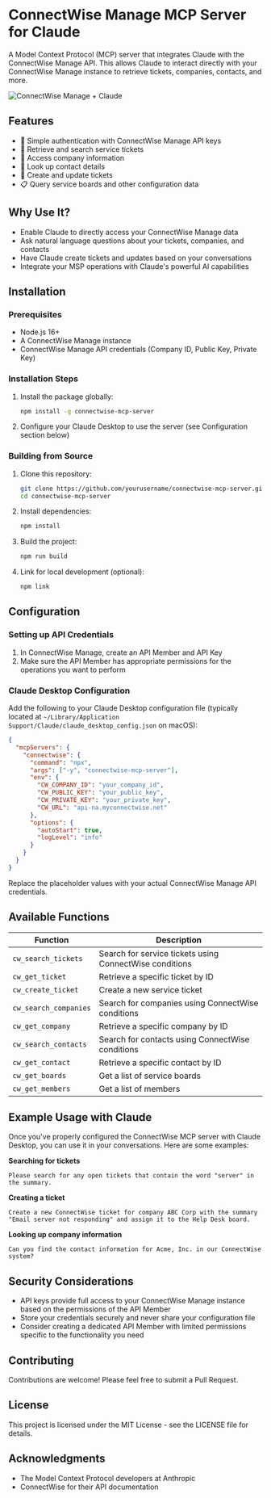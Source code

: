 # ConnectWise Manage MCP Server for Claude

A Model Context Protocol (MCP) server that integrates Claude with the ConnectWise Manage API. This allows Claude to interact directly with your ConnectWise Manage instance to retrieve tickets, companies, contacts, and more.

![ConnectWise Manage + Claude](/docs/images/banner.png)

## Features

- 🔑 Simple authentication with ConnectWise Manage API keys
- 🎫 Retrieve and search service tickets
- 🏢 Access company information
- 👤 Look up contact details
- 🔧 Create and update tickets
- 📋 Query service boards and other configuration data

## Why Use It?

- Enable Claude to directly access your ConnectWise Manage data
- Ask natural language questions about your tickets, companies, and contacts
- Have Claude create tickets and updates based on your conversations
- Integrate your MSP operations with Claude's powerful AI capabilities

## Installation

### Prerequisites

- Node.js 16+
- A ConnectWise Manage instance
- ConnectWise Manage API credentials (Company ID, Public Key, Private Key)

### Installation Steps

1. Install the package globally:
   ```bash
   npm install -g connectwise-mcp-server
   ```

2. Configure your Claude Desktop to use the server (see Configuration section below)

### Building from Source

1. Clone this repository:
   ```bash
   git clone https://github.com/yourusername/connectwise-mcp-server.git
   cd connectwise-mcp-server
   ```

2. Install dependencies:
   ```bash
   npm install
   ```

3. Build the project:
   ```bash
   npm run build
   ```

4. Link for local development (optional):
   ```bash
   npm link
   ```

## Configuration

### Setting up API Credentials

1. In ConnectWise Manage, create an API Member and API Key
2. Make sure the API Member has appropriate permissions for the operations you want to perform

### Claude Desktop Configuration

Add the following to your Claude Desktop configuration file (typically located at `~/Library/Application Support/Claude/claude_desktop_config.json` on macOS):

```json
{
  "mcpServers": {
    "connectwise": {
      "command": "npx",
      "args": ["-y", "connectwise-mcp-server"],
      "env": {
        "CW_COMPANY_ID": "your_company_id",
        "CW_PUBLIC_KEY": "your_public_key",
        "CW_PRIVATE_KEY": "your_private_key",
        "CW_URL": "api-na.myconnectwise.net"
      },
      "options": {
        "autoStart": true,
        "logLevel": "info"
      }
    }
  }
}
```

Replace the placeholder values with your actual ConnectWise Manage API credentials.

## Available Functions

| Function | Description |
|----------|-------------|
| `cw_search_tickets` | Search for service tickets using ConnectWise conditions |
| `cw_get_ticket` | Retrieve a specific ticket by ID |
| `cw_create_ticket` | Create a new service ticket |
| `cw_search_companies` | Search for companies using ConnectWise conditions |
| `cw_get_company` | Retrieve a specific company by ID |
| `cw_search_contacts` | Search for contacts using ConnectWise conditions |
| `cw_get_contact` | Retrieve a specific contact by ID |
| `cw_get_boards` | Get a list of service boards |
| `cw_get_members` | Get a list of members |

## Example Usage with Claude

Once you've properly configured the ConnectWise MCP server with Claude Desktop, you can use it in your conversations. Here are some examples:

**Searching for tickets**
```
Please search for any open tickets that contain the word "server" in the summary.
```

**Creating a ticket**
```
Create a new ConnectWise ticket for company ABC Corp with the summary "Email server not responding" and assign it to the Help Desk board.
```

**Looking up company information**
```
Can you find the contact information for Acme, Inc. in our ConnectWise system?
```

## Security Considerations

- API keys provide full access to your ConnectWise Manage instance based on the permissions of the API Member
- Store your credentials securely and never share your configuration file
- Consider creating a dedicated API Member with limited permissions specific to the functionality you need

## Contributing

Contributions are welcome! Please feel free to submit a Pull Request.

## License

This project is licensed under the MIT License - see the LICENSE file for details.

## Acknowledgments

- The Model Context Protocol developers at Anthropic
- ConnectWise for their API documentation
